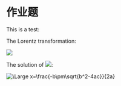# 作业题


This is a test:

The Lorentz transformation:

<img src="https://latex.codecogs.com/svg.latex?x'=\frac{x-vt}{\sqrt{1-v^2/c^2}}" />

The solution of <img src="https://latex.codecogs.com/svg.latex?ax^2+bx+c=0" />:

<img src="https://latex.codecogs.com/svg.latex?\Large&space;x=\frac{-b\pm\sqrt{b^2-4ac}}{2a}" title="\Large x=\frac{-b\pm\sqrt{b^2-4ac}}{2a}" />
